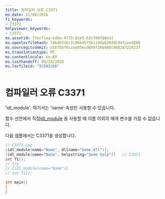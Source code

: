 ```yaml
---
title: 컴파일러 오류 C3371
ms.date: 11/04/2016
f1_keywords:
- C3371
helpviewer_keywords:
- C3371
ms.assetid: f7ecf1aa-ed0a-4f73-81e5-62cf98f88ea1
ms.openlocfilehash: f4b4b516c3c06bd575b114da62030c94fcee6806
ms.sourcegitcommit: a1676bf6caae05ecd698f26ed80c08828722b237
ms.translationtype: MT
ms.contentlocale: ko-KR
ms.lasthandoff: 09/29/2020
ms.locfileid: "91503166"
---
```

# <a name="compiler-error-c3371"></a>컴파일러 오류 C3371

'idl_module': 여기서는 'name' 속성만 사용할 수 있습니다.

함수 선언에서 직접[idl_module](../../windows/attributes/idl-module.md) 을 사용할 때 이름 이외의 매개 변수를 가질 수 없습니다.

다음 샘플에서는 C3371을 생성합니다.

```cpp
// C3371.cpp
[idl_module(name="Name", dllname="Some.dll")];
[idl_module(name="Name", helpstring="Some help")]   // C3371
int f1();
// try
// [idl_module(name="Name")]
// int f1();

int main()
{
}
```
